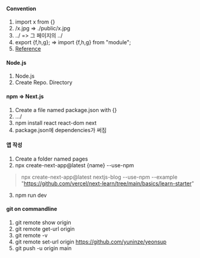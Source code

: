 #### Convention
1. import x from {}
2. /x.jpg => ./public/x.jpg
3. ../ => 그 페이지의 ../
4. export {f,h,g}; => import {f,h,g} from "module";
5. [Reference](https://airbnb.io/javascript/react/)

#### Node.js
1. Node.js
2. Create Repo. Directory

#### npm => Next.js
1. Create a file named package.json with {}
2. .../ 
3. npm install react react-dom next
4. package.json에 dependencies가 써짐

#### 앱 작성
1. Create a folder named pages
2. npx create-next-app@latest {name} --use-npm
> npx create-next-app@latest nextjs-blog --use-npm --example "https://github.com/vercel/next-learn/tree/main/basics/learn-starter"
3. npm run dev

#### git on commandline
1. git remote show origin
2. git remote get-url origin
3. git remote -v
4. git remote set-url origin https://github.com/yuninze/yeonsup
5. git push -u origin main
